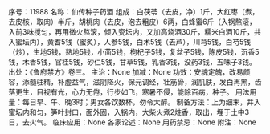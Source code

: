 序号：11988
名称：仙传种子药酒
组成：白茯苓（去皮，净）1斤，大红枣（煮，去皮核，取肉）半斤，胡桃肉（去皮，泡去粗皮）6两，白蜂蜜6斤（入锅熬滚，入前3味搅匀，再用微火熬滚，倾入瓷坛内，又加高烧酒30斤，糯米白酒10斤，共入蜜坛内），黄耆5钱（蜜炙），人参5钱，白术5钱（去芦），川芎5钱，白芍5钱（炒），生地5钱，熟地5钱，小茴5钱，枸杞子5钱，复盆子5钱，陈皮5钱，沉香5钱，木香5钱，官桂5钱，砂仁5钱，甘草5钱，乳香3钱，没药3钱，五味子3钱。
出处：《鲁府禁方》卷三。
主治：None
加减：None
功效：安魂定魄，改易颜容，添髓驻精，补虚益气，滋阴降火，保元调经，壮筋骨，润肌肤，发白再黑，齿落更生，目视有光，心力无倦，行步如飞，寒暑不侵，能除百病，种子。
用法用量：每日早、午、晚3时；男女各饮数杯，勿令大醉。
制备方法：上为细末，并入蜜坛内和匀，笋叶封口，面外固，入锅内，大柴火煮2炷香，取出，埋于土中3日，去火气。
临床应用：None
各家论述：None
用药禁忌：None
附注：None
